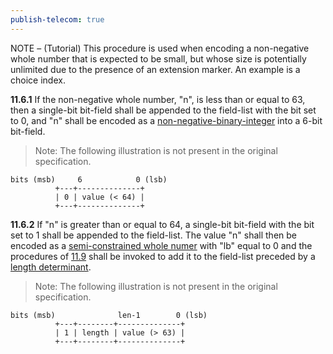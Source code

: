 ```yaml
---
publish-telecom: true
---
```


NOTE – (Tutorial) This procedure is used when encoding a non-negative whole number that is expected to be small, but whose size is potentially unlimited due to the presence of an extension marker. An example is a choice index.

**11.6.1** If the non-negative whole number, "n", is less than or equal to 63, then a single-bit bit-field shall be appended to the field-list with the bit set to 0, and "n" shall be encoded as a [non-negative-binary-integer](./11.3%20Encoding%20as%20a%20non-negative-binary-integer.md) into a 6-bit bit-field.

> Note: The following illustration is not present in the original specification.

```
bits (msb)     6            0 (lsb)
          +---+--------------+
          | 0 | value (< 64) |
          +---+--------------+
```

**11.6.2** If "n" is greater than or equal to 64, a single-bit bit-field with the bit set to 1 shall be appended to the field-list. The value "n" shall then be encoded as a [semi-constrained whole numer](./11.7%20Encoding%20of%20a%20semi-constrained%20whole%20number.md) with "lb" equal to 0 and the procedures of [11.9](./11.9%20General%20rules%20for%20encoding%20a%20length%20determinant.md) shall be invoked to add it to the field-list preceded by a [length determinant](./11.9%20General%20rules%20for%20encoding%20a%20length%20determinant.md#user-content-^61afc1).

> Note: The following illustration is not present in the original specification.

```
bits (msb)              len-1        0 (lsb)
          +---+--------+--------------+
          | 1 | length | value (> 63) |
          +---+--------+--------------+
```
